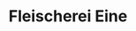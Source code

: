 ---
title: "Fleischerei Eine"
url: /clausthal-zellerfeld/fleischerei-eine-adolph-roemer-strasse/
shop: Metzgerei
---